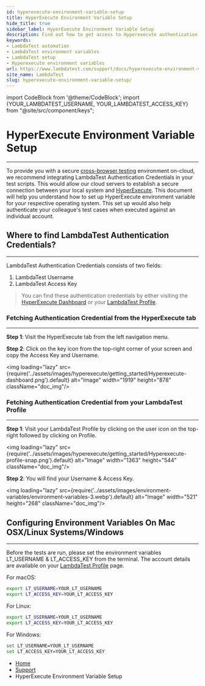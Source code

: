 ```yaml
---
id: hyperexecute-environment-variable-setup
title: HyperExecute Environment Variable Setup
hide_title: true
sidebar_label: HyperExecute Environment Variable Setup
description: Find out how to get access to Hyperexecute authentication credentials, fetching them from the Automation tab in your LambdaTest profile, and configuring them on Mac OSX/Linux, Windows systems.
keywords:
- LambdaTest automation
- LambdaTest environment variables
- LambdaTest setup
- Hyperexecute environment variables
url: https://www.lambdatest.com/support/docs/hyperexecute-environment-variable-setup/
site_name: LambdaTest
slug: hyperexecute-environment-variable-setup/
---
```


<script type="application/ld+json"
      dangerouslySetInnerHTML={{ __html: JSON.stringify({
       "@context": "https://schema.org",
        "@type": "BreadcrumbList",
        "itemListElement": [{
          "@type": "ListItem",
          "position": 1,
          "name": "Home",
          "item": "https://www.lambdatest.com"
        },{
          "@type": "ListItem",
          "position": 2,
          "name": "Support",
          "item": "https://www.lambdatest.com/support/docs/"
        },{
          "@type": "ListItem",
          "position": 3,
          "name": "Hyperexecute Environment Variable Setup",
          "item": "https://www.lambdatest.com/support/docs/hyperexecute-environment-variable-setup/"
        }]
      })
    }}
></script>

import CodeBlock from '@theme/CodeBlock';
import {YOUR_LAMBDATEST_USERNAME, YOUR_LAMBDATEST_ACCESS_KEY} from "@site/src/component/keys";

# HyperExecute Environment Variable Setup
***

To provide you with a secure [cross-browser testing](https://www.lambdatest.com) environment on-cloud, we recommend integrating LambdaTest Authentication Credentials in your test scripts. This would allow our cloud servers to establish a secure connection between your local system and [HyperExecute](https://hyperexecute.lambdatest.com/). This document will help you understand how to set up HyperExecute environment variable for your respective operating system. This set up would also help authenticate your colleague's test cases when executed against an individual account.

## Where to find LambdaTest Authentication Credentials?
***

LambdaTest Authentication Credentials consists of two fields:

1. LambdaTest Username
2. LambdaTest Access Key

>You can find these authentication credentials by either visiting the [HyperExecute Dashboard](https://hyperexecute.lambdatest.com/) or your [LambdaTest Profile](https://accounts.lambdatest.com/detail/profile).

### Fetching Authentication Credential from the HyperExecute tab
***

**Step 1**: Visit the HyperExecute tab from the left navigation menu.

**Step 2**: Click on the key icon from the top-right corner of your screen and copy the Access Key and Username.

<img loading="lazy" src={require('../assets/images/hyperexecute/getting_started/Hyperexecute-dashboard.png').default} alt="Image" width="1919" height="878" className="doc_img"/>

### Fetching Authentication Credential from your LambdaTest Profile
***

**Step 1**: Visit your LambdaTest Profile by clicking on the user icon on the top-right followed by clicking on Profile.

<img loading="lazy" src={require('../assets/images/hyperexecute/getting_started/Hyperexecute-profile-snap.png').default} alt="Image" width="1363" height="544" className="doc_img"/>

**Step 2**: You will find your Username & Access Key.

<img loading="lazy" src={require('../assets/images/environment-variables/environment-variables-3.webp').default} alt="Image" width="521" height="268" className="doc_img"/>

## Configuring Environment Variables On Mac OSX/Linux Systems/Windows
***

Before the tests are run, please set the environment variables LT_USERNAME & LT_ACCESS_KEY from the terminal. The account details are available on your [LambdaTest Profile](https://accounts.lambdatest.com/detail/profile) page.

For macOS:

```bash
export LT_USERNAME=YOUR_LT_USERNAME
export LT_ACCESS_KEY=YOUR_LT_ACCESS_KEY
```

For Linux:

```bash
export LT_USERNAME=YOUR_LT_USERNAME
export LT_ACCESS_KEY=YOUR_LT_ACCESS_KEY
```

For Windows:

```bash
set LT_USERNAME=YOUR_LT_USERNAME
set LT_ACCESS_KEY=YOUR_LT_ACCESS_KEY
```


<nav aria-label="breadcrumbs">
  <ul className="breadcrumbs">
    <li className="breadcrumbs__item">
      <a className="breadcrumbs__link" target="_self" href="https://www.lambdatest.com">
        Home
      </a>
    </li>
    <li className="breadcrumbs__item">
      <a className="breadcrumbs__link" target="_self" href="https://www.lambdatest.com/support/docs/">
        Support
      </a>
    </li>
    <li className="breadcrumbs__item breadcrumbs__item--active">
      <span className="breadcrumbs__link">
      HyperExecute Environment Variable Setup
      </span>
    </li>
  </ul>
</nav>